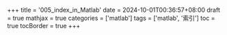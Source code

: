 +++
title = '005_index_in_Matlab'
date = 2024-10-01T00:36:57+08:00
draft = true
mathjax = true
categories = ['matlab']
tags = ['matlab', '索引']
toc = true
tocBorder = true
+++


